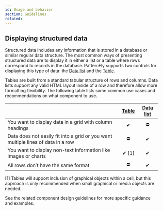 ```yaml
---
id: Usage and behavior
section: Guidelines
related: 
---
```


## Displaying structured data
Structured data includes any information that is stored in a database or similar regular data structure. The most common ways of presenting structured data are to display it in either a list or a table where rows correspond to records in the database. PatternFly supports two controls for displaying this type of data: the [Data list](/components/data-list) and the [Table](/components/table).

Tables are built from a standard tabular structure of rows and columns. Data lists support any valid HTML layout inside of a row and therefore allow more formatting flexibility. The following table lists some common use cases and recommendations on what component to use.

|                         | [Table](/components/table) | [Data list](/components/data-list) |
|------------------------ | :---: | :-------: |
|You want to display data in a grid with column headings | ✔ | ⛔ |
|Data does not easily fit into a grid or you want multiple lines of data in a row | ⛔ | ✔ |
| You want to display non-text information like images or charts | ✔ [1] | ✔ |
| All rows don’t have the same format | ⛔ | ✔ |

[1] Tables will support inclusion of graphical objects within a cell, but this approach is only recommended when small graphical or media objects are needed.

See the related component design guidelines for more specific guidance and examples.
